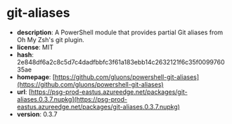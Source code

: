 # git-aliases

- **description**: A PowerShell module that provides partial Git aliases from Oh My Zsh's git plugin.
- **license**: MIT
- **hash**: 2e848df6a2c8c5d7c4dadfbbfc3f61a183ebb14c2632121f6c35f009976035ae
- **homepage**: [https://github.com/gluons/powershell-git-aliases](https://github.com/gluons/powershell-git-aliases)
- **url**: [https://psg-prod-eastus.azureedge.net/packages/git-aliases.0.3.7.nupkg](https://psg-prod-eastus.azureedge.net/packages/git-aliases.0.3.7.nupkg)
- **version**: 0.3.7

